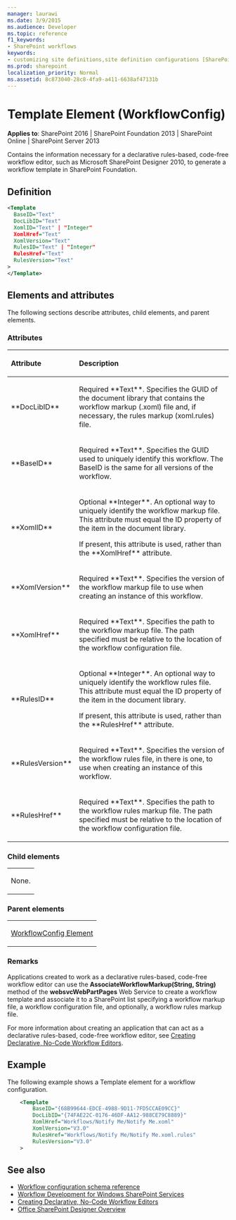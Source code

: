 ```yaml
---
manager: laurawi
ms.date: 3/9/2015
ms.audience: Developer
ms.topic: reference
f1_keywords:
- SharePoint workflows
keywords:
- customizing site definitions,site definition configurations [SharePoint 2010]
ms.prod: sharepoint
localization_priority: Normal
ms.assetid: 8c873040-28c8-4fa9-a411-6638af47131b
---
```


# Template Element (WorkflowConfig)

**Applies to**: SharePoint 2016 | SharePoint Foundation 2013 | SharePoint Online | SharePoint Server 2013

Contains the information necessary for a declarative rules-based, code-free workflow editor, such as Microsoft SharePoint Designer 2010, to generate a workflow template in SharePoint Foundation.

## Definition

```XML
<Template
  BaseID="Text"
  DocLibID="Text"
  XomlID="Text" | "Integer"
  XomlHref="Text"
  XomlVersion="Text"
  RulesID="Text" | "Integer"
  RulesHref="Text"
  RulesVersion="Text"
>
</Template>
```

## Elements and attributes

The following sections describe attributes, child elements, and parent elements.

### Attributes

<table>
<colgroup>
<col width="20%" />
<col width="80%" />
</colgroup>
<thead>
<tr class="header">
<th align="left"><p>Attribute</p></th>
<th align="left"><p>Description</p></th>
</tr>
</thead>
<tbody>
<tr class="even">
<td align="left"><p>**DocLibID**</p></td>
<td align="left"><p>Required **Text**. Specifies the GUID of the document library that contains the workflow markup (.xoml) file and, if necessary, the rules markup (xoml.rules) file.</p></td>
</tr>
<tr class="odd">
<td align="left"><p>**BaseID**</p></td>
<td align="left"><p>Required **Text**. Specifies the GUID used to uniquely identify this workflow. The BaseID is the same for all versions of the workflow.</p></td>
</tr>
<tr class="even">
<td align="left"><p>**XomlID**</p></td>
<td align="left"><p>Optional **Integer**. An optional way to uniquely identify the workflow markup file. This attribute must equal the ID property of the item in the document library.</p>
<p>If present, this attribute is used, rather than the **XomlHref** attribute.</p></td>
</tr>
<tr class="odd">
<td align="left"><p>**XomlVersion**</p></td>
<td align="left"><p>Required **Text**. Specifies the version of the workflow markup file to use when creating an instance of this workflow.</p></td>
</tr>
<tr class="even">
<td align="left"><p>**XomlHref**</p></td>
<td align="left"><p>Required **Text**. Specifies the path to the workflow markup file. The path specified must be relative to the location of the workflow configuration file.</p></td>
</tr>
<tr class="odd">
<td align="left"><p>**RulesID**</p></td>
<td align="left"><p>Optional **Integer**. An optional way to uniquely identify the workflow rules file. This attribute must equal the ID property of the item in the document library.</p>
<p>If present, this attribute is used, rather than the **RulesHref** attribute.</p></td>
</tr>
<tr class="even">
<td align="left"><p>**RulesVersion**</p></td>
<td align="left"><p>Required **Text**. Specifies the version of the workflow rules file, in there is one, to use when creating an instance of this workflow.</p></td>
</tr>
<tr class="odd">
<td align="left"><p>**RulesHref**</p></td>
<td align="left"><p>Required **Text**. Specifies the path to the workflow rules markup file. The path specified must be relative to the location of the workflow configuration file.</p></td>
</tr>
</tbody>
</table>

### Child elements

<table>
<colgroup>
<col width="100%" />
</colgroup>
<tbody>
<tr class="odd">
<td align="left"><p>None.</p></td>
</tr>
</tbody>
</table>

### Parent elements

<table>
<colgroup>
<col width="100%" />
</colgroup>
<tbody>
<tr class="odd">
<td align="left"><p><span sdata="link"><a href="workflowconfig-element.md">WorkflowConfig Element</a></span></p></td>
</tr>
</tbody>
</table>

### Remarks

Applications created to work as a declarative rules-based, code-free workflow editor can use the <span sdata="cer" target="M:websvcWebPartPages.WebPartPagesWebService.AssociateWorkflowMarkup(System.String,System.String ">**AssociateWorkflowMarkup(String, String)**</span> method of the <span sdata="cer" target="N:websvcWebPartPages">**websvcWebPartPages**</span> Web Service to create a workflow template and associate it to a SharePoint list specifying a workflow markup file, a workflow configuration file, and optionally, a workflow rules markup file.

For more information about creating an application that can act as a declarative rules-based, code-free workflow editor, see [Creating Declarative, No-Code Workflow Editors](https://msdn.microsoft.com/library/60dfda8d-e724-4d7d-9578-aa239c362dcf(Office.15).aspx).

## Example

The following example shows a Template element for a workflow configuration.

```XML 
    <Template
        BaseID="{68B99644-EDCE-4988-9D11-7FD5CCAE09CC}"
        DocLibID="{74FAE22C-0176-46DF-AA12-988CE79C8889}"
        XomlHref="Workflows/Notify Me/Notify Me.xoml"
        XomlVersion="V3.0"
        RulesHref="Workflows/Notify Me/Notify Me.xoml.rules"
        RulesVersion="V3.0"
    >
```

## See also

- [Workflow configuration schema reference](workflow-configuration-schema-reference.md)
- [Workflow Development for Windows SharePoint Services](https://msdn.microsoft.com/library/office/ms414613.aspx)
- [Creating Declarative, No-Code Workflow Editors](https://msdn.microsoft.com/library/office/bb417436.aspx)
- [Office SharePoint Designer Overview](https://msdn.microsoft.com/library/office/ms454098.aspx)








